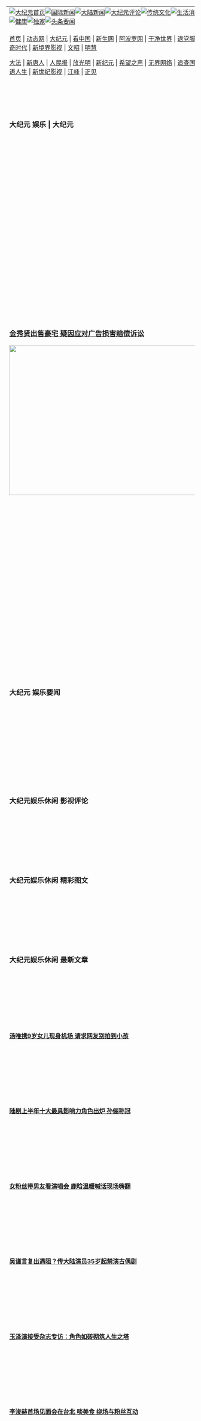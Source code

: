 <a name="1" id="1" target="_blank">&nbsp;</a> <span id="1">&nbsp;</span><table align=center border="0"><tr><td colspan="2" VALIGN=TOP><a href="https://github.com/1992513/djy/blob/master/gb/nf1351518.md#1"><img src="https://raw.githubusercontent.com/1992513/www/master/t/djy/1.jpg" title="大纪元首页" alt="大纪元首页"></a><a href="https://github.com/1992513/djy/blob/master/gb/n24hr.md#1"><img src="https://raw.githubusercontent.com/1992513/www/master/t/djy/3.jpg" title="国际新闻" alt="国际新闻"></a><a href="https://github.com/1992513/djy/blob/master/gb/nsc413.md#1"><img src="https://raw.githubusercontent.com/1992513/www/master/t/djy/4.jpg" title="大陆新闻" alt="大陆新闻"></a><a href="https://github.com/1992513/djy/blob/master/gb/news392.md#1"><img src="https://raw.githubusercontent.com/1992513/www/master/t/djy/5.jpg" title="大纪元评论" alt="大纪元评论"></a><a href="https://github.com/1992513/djy/blob/master/gb/news2007.md#1"><img src="https://raw.githubusercontent.com/1992513/www/master/t/djy/6.jpg" title="传统文化" alt="传统文化"></a><a href="https://github.com/1992513/djy/blob/master/gb/news2008.md#1"><img src="https://raw.githubusercontent.com/1992513/www/master/t/djy/7.jpg" title="生活消费" alt="生活消费"></a><a href="https://github.com/1992513/djy/blob/master/gb/ncyule.md#1"><img src="https://raw.githubusercontent.com/1992513/www/master/t/djy/8.jpg" title="娱乐休闲" alt="娱乐休闲"></a><a href="https://github.com/1992513/djy/blob/master/gb/nsc1002.md#1"><img src="https://raw.githubusercontent.com/1992513/www/master/t/djy/9.jpg" title="健康" alt="健康"></a><a href="https://github.com/1992513/djy/blob/master/gb/nf6092.md#1"><img src="https://raw.githubusercontent.com/1992513/www/master/t/djy/10a.jpg" title="独家" alt="独家"></a><a href="https://github.com/1992513/djy/blob/master/gb/nf4514.md#1"><img src="https://raw.githubusercontent.com/1992513/www/master/t/djy/12a.jpg" title="头条要闻" alt="头条要闻"></a></td></tr><tr><td colspan="2" VALIGN=TOP><p><a href="https://github.com/1992513/www/blob/master/README.md?vvvdrluh#1" target="_blank">首页</a> | <a href="https://d2cj9ah31kn8fl.cloudfront.net/1?sromn" target="_blank">动态网</a> | <a href="https://d348xnvyypk4sr.cloudfront.net/2?lsmfz" target="_blank">大纪元</a> | <a href="https://d3qxeoyqwzrtyq.cloudfront.net/4?msyttzcs" target="_blank">看中国</a> | <a href="https://d1d4q9enzm2lz3.cloudfront.net/pHh5q?dmnascfim" target="_blank">新生网</a> | <a href="https://d2frcdcjb0c6wq.cloudfront.net/tktpt?uvnxpinfu" target="_blank">阿波罗网</a> | <a href="https://d3siwajeg0khti.cloudfront.net/Mjpvu?xjrom" target="_blank">干净世界</a> | <a href="https://dycg1eql8aigr.cloudfront.net/10?exwflo" target="_blank">退党服务</a> | <a href="https://d2zw89wk00y815.cloudfront.net/Rffqf?nzgfuuk" target="_blank">明慧广播</a> | <a href="https://d3siwajeg0khti.cloudfront.net/nw9Vn?grossjdea" target="_blank">传奇时代</a> | <a href="https://d1nu9fv1hhdo43.cloudfront.net/AF9AG?hlaoei" target="_blank">新境界影视</a> | <a href="https://dhw62qyyxrv4n.cloudfront.net/zqMQA?xtfpgga" target="_blank">文昭</a> | <a href="https://d2aqxvnyguf0uq.cloudfront.net/7?eizdcix" target="_blank">明慧</a></p><p><a href="https://d3t1om6knkjnq4.cloudfront.net/9?ihmwn" target="_blank">大法</a> | <a href="https://dhw62qyyxrv4n.cloudfront.net/3?jkhhnf" target="_blank">新唐人</a> | <a href="https://dmt6yqw0je6jw.cloudfront.net/obAhT?vbecuahjx" target="_blank">人民报</a> | <a href="https://d3frzobj0kj0md.cloudfront.net/xXNHu?djmhfz" target="_blank">放光明</a> | <a href="https://d11leod1im7q2u.cloudfront.net/5?qkaedxhzk" target="_blank">新纪元</a> | <a href="https://d377tzsbzf1wvt.cloudfront.net/6?rqnjaz" target="_blank">希望之声</a> | <a href="https://d2csrn8d5ncbve.cloudfront.net/11?uoklymaq" target="_blank">无界网络</a> | <a href="https://dylb6p9h9pzya.cloudfront.net/Pueji?cfygf" target="_blank">追查国际</a> | <a href="https://dh48pl2d5tlkv.cloudfront.net/16?rrtfedknk" target="_blank">明慧之窗</a> | <a href="https://d2cenl0crtmzsc.cloudfront.net/LdvzZ?zhhcs" target="_blank">细语人生</a> | <a href="https://d3qxeoyqwzrtyq.cloudfront.net/fBn3r?wvatuy" target="_blank">新世纪影视</a> | <a href="https://d1eqe8yfgc9j6n.cloudfront.net/PUWMb?sphdhnuol" target="_blank">江峰</a> | <a href="https://d1qf0g0z67vzsk.cloudfront.net/8?siifncdho" target="_blank">正见</a></p></td></tr><tr><td width="626"><h3><p><strong>大纪元  娱乐 | 大纪元</strong></p></h3></td><td VALIGN=TOP rowspan=60><a href="https://d2m67w9vccqyxb.cloudfront.net/video/play/1034.html" target="_blank"><img  src="https://raw.githubusercontent.com/1992513/djy/master/gb/300/gudianwu.jpg" title="神韵古典舞技巧表演" alt="神韵古典舞技巧表演"></a><br><a href="https://d2m67w9vccqyxb.cloudfront.net/video/play/1154.html" target="_blank"><img  src="https://raw.githubusercontent.com/1992513/djy/master/gb/300/9ping.jpg" title="九评共产党" alt="九评共产党"></a><br><a href="https://d2m67w9vccqyxb.cloudfront.net/video/play/1118.html" target="_blank"><img  src="https://raw.githubusercontent.com/1992513/djy/master/gb/300/communism.jpg" title="共产主义终极目的" alt="共产主义终极目的"></a><br><a href="https://d2m67w9vccqyxb.cloudfront.net/video/play/1.html" target="_blank"><img  src="https://raw.githubusercontent.com/1992513/djy/master/gb/300/weihuo.jpg" title="中共的伪火骗局" alt="中共的伪火骗局"></a><br><a href="https://d2m67w9vccqyxb.cloudfront.net/video/play/2.html" target="_blank"><img  src="https://raw.githubusercontent.com/1992513/djy/master/gb/300/changzhi.jpg" title="古今奇观 藏字石" alt="古今奇观 藏字石"></a><br><a href="https://d2m67w9vccqyxb.cloudfront.net/video/play/1044.html" target="_blank"><img  src="https://raw.githubusercontent.com/1992513/djy/master/gb/300/tianan.jpg" title="通往天安门的旅程" alt="通往天安门的旅程"></a><br><a href="https://d2m67w9vccqyxb.cloudfront.net/video/play/49.html" target="_blank"><img  src="https://raw.githubusercontent.com/1992513/djy/master/gb/300/weilai.jpg" title="未来人的神话" alt="未来人的神话"></a><br><a href="https://d2m67w9vccqyxb.cloudfront.net/video/play/1216.html" target="_blank"><img  src="https://raw.githubusercontent.com/1992513/djy/master/gb/300/ji-zy.jpg" title="中共罪恶的活摘" alt="中共罪恶的活摘"></a><br><a href="https://d2m67w9vccqyxb.cloudfront.net/video/play/1080.html" target="_blank"><img  src="https://raw.githubusercontent.com/1992513/djy/master/gb/300/huozhai.jpg" title="铁证如山" alt="铁证如山"></a><br><a href="https://d2m67w9vccqyxb.cloudfront.net/video/play/149.html" target="_blank"><img  src="https://raw.githubusercontent.com/1992513/djy/master/gb/300/4ke.jpg" title="一家四口死于中共暴政" alt="一家四口死于中共暴政"></a><br><a href="https://d2m67w9vccqyxb.cloudfront.net/video/play/150.html" target="_blank"><img  src="https://raw.githubusercontent.com/1992513/djy/master/gb/300/jie-di.jpg" title="─弟妹相继死于中共迫害" alt="─弟妹相继死于中共迫害"></a><br><a href="https://d2m67w9vccqyxb.cloudfront.net/video/play/154.html" target="_blank"><img  src="https://raw.githubusercontent.com/1992513/djy/master/gb/300/ma-sj.jpg" title="她们许多已经被中共迫害至死" alt="她们许多已经被中共迫害至死"></a><br><a href="https://d2m67w9vccqyxb.cloudfront.net/video/play/153.html" target="_blank"><img  src="https://raw.githubusercontent.com/1992513/djy/master/gb/300/shuan-cxl.jpg" title="双城血泪" alt="双城血泪"></a><br><a href="https://d2m67w9vccqyxb.cloudfront.net/video/play/21.html" target="_blank"><img  src="https://raw.githubusercontent.com/1992513/djy/master/gb/300/wu-zbh.jpg" title="震撼人心的无罪辩护" alt="震撼人心的无罪辩护"></a><br><a href="https://d2m67w9vccqyxb.cloudfront.net/video/play/158.html" target="_blank"><img  src="https://raw.githubusercontent.com/1992513/djy/master/gb/300/6c10-720.jpg" title="中共的迫害与掩盖" alt="中共的迫害与掩盖"></a><br><a href="https://d2m67w9vccqyxb.cloudfront.net/video/play/30.html" target="_blank"><img  src="https://raw.githubusercontent.com/1992513/djy/master/gb/300/xian-z.jpg" title="中共官员的选择" alt="中共官员的选择"></a><br><a href="https://d2m67w9vccqyxb.cloudfront.net/video/play/3.html" target="_blank"><img  src="https://raw.githubusercontent.com/1992513/djy/master/gb/300/1400l.jpg" title="剖析中共造假" alt="剖析中共造假"></a><br><a href="https://d2m67w9vccqyxb.cloudfront.net/video/play/1103.html" target="_blank"><img  src="https://raw.githubusercontent.com/1992513/djy/master/gb/300/425.jpg" title="万人上访真相" alt="万人上访真相"></a><br><a href="https://d2m67w9vccqyxb.cloudfront.net/video/play/121.html" target="_blank"><img  src="https://raw.githubusercontent.com/1992513/djy/master/gb/300/qing-h.jpg" title="被中共迫害的清华学子" alt="被中共迫害的清华学子"></a><br><a href="https://d2m67w9vccqyxb.cloudfront.net/video/play/14.html" target="_blank"><img  src="https://raw.githubusercontent.com/1992513/djy/master/gb/300/jian-z513.jpg" title="见证五月十三日" alt="见证五月十三日"></a><br><a href="https://d2m67w9vccqyxb.cloudfront.net/video/play/1096.html" target="_blank"><img  src="https://raw.githubusercontent.com/1992513/djy/master/gb/300/gongfu.jpg" title="功夫 寻道" alt="功夫 寻道"></a><br><a href="https://d2m67w9vccqyxb.cloudfront.net/video/play/1104.html" target="_blank"><img  src="https://raw.githubusercontent.com/1992513/djy/master/gb/300/guangguimian.jpg" title="歌唱家人生奇迹" alt="歌唱家人生奇迹"></a><br><a href="https://d2m67w9vccqyxb.cloudfront.net/video/play/163.html" target="_blank"><img  src="https://raw.githubusercontent.com/1992513/djy/master/gb/300/ming-jjy.jpg" title="名校精英的选择" alt="名校精英的选择"></a><br><a href="https://d2m67w9vccqyxb.cloudfront.net/video/play/18.html" target="_blank"><img  src="https://raw.githubusercontent.com/1992513/djy/master/gb/300/yin-lj.jpg" title="音乐之家的故事" alt="音乐之家的故事"></a><br><a href="https://d2m67w9vccqyxb.cloudfront.net/video/play/33.html" target="_blank"><img  src="https://raw.githubusercontent.com/1992513/djy/master/gb/300/ming-hsf.jpg" title="平凡中的不平凡" alt="平凡中的不平凡"></a><br><a href="https://github.com/1992513/www/blob/master/README.md?dfh#9" target="_blank"><img  src="https://raw.githubusercontent.com/1992513/djy/master/gb/300/yong-h.jpg" title="永恒的见证"  alt="永恒的见证"></a><br><a href="https://github.com/1992513/djy/blob/master/gb/13/9/29/n3974789.md?dfh#1" target="_blank"><img  src="https://raw.githubusercontent.com/1992513/djy/master/gb/300/shang-lnz.jpg" title="善良女子被中共投男牢"  alt="善良女子被中共投男牢"></a><br><a href="https://github.com/1992513/djy/blob/master/gb/16/3/16/n4663449.md?dfh#1" target="_blank"><img  src="https://raw.githubusercontent.com/1992513/djy/master/gb/300/huo-z3.jpg" title="警卫目击中共活摘"  alt="警卫目击中共活摘"></a><br><a href="https://github.com/1992513/djy/blob/master/gb/16/8/7/n8177641.md?dfh#1" target="_blank"><img  src="https://raw.githubusercontent.com/1992513/djy/master/gb/300/huo-z4.jpg" title="证人描述活摘恐怖"  alt="证人描述活摘恐怖"></a><br><a href="https://github.com/1992513/djy/blob/master/gb/10/4/19/n2881569.md?dfh#1" target="_blank"><img  src="https://raw.githubusercontent.com/1992513/djy/master/gb/300/huo-z1.jpg" title="揭开活摘器官黑幕"  alt="揭开活摘器官黑幕"></a><br><a href="https://github.com/1992513/djy/blob/master/gb/10/11/7/n3077476.md?dfh#1" target="_blank"><img  src="https://raw.githubusercontent.com/1992513/djy/master/gb/300/ma-ks.jpg" title="马克思的成魔之路"  alt="马克思的成魔之路"></a><br><a href="https://github.com/1992513/djy/blob/master/gb/18/5/10/n10381511.md?dfh#1" target="_blank"><img  src="https://raw.githubusercontent.com/1992513/djy/master/gb/300/st1.jpg" title="关注三亿人三退"  alt="关注三亿人三退"></a><br><a href="https://github.com/1992513/djy/blob/master/gb/18/3/21/n10237682.md?dfh#1" target="_blank"><img  src="https://raw.githubusercontent.com/1992513/djy/master/gb/300/jie-t.jpg" title="解体中共复兴中华"  alt="解体中共复兴中华"></a><br><a href="https://github.com/1992513/djy/blob/master/gb/9/2/9/n2422991.md?dfh#1" target="_blank"><img  src="https://raw.githubusercontent.com/1992513/djy/master/gb/300/gao-zs.jpg" title="中共迫害良心律师"  alt="中共迫害良心律师"></a><br><a href="https://github.com/1992513/djy/blob/master/gb/18/12/9/n10900044.md?dfh#1" target="_blank"><img  src="https://raw.githubusercontent.com/1992513/djy/master/gb/300/sj1.jpg" title="三百多万人举报江泽民"  alt="三百多万人举报江泽民"></a><br><a href="https://github.com/1992513/djy/blob/master/gb/18/8/28/n10672014.md?dfh#1" target="_blank"><img  src="https://raw.githubusercontent.com/1992513/djy/master/gb/300/sj2.jpg" title="这些官员为何起诉江泽民"  alt="这些官员为何起诉江泽民"></a><br><a href="https://github.com/1992513/djy/blob/master/gb/8/12/18/n2367165.md?dfh#1" target="_blank"><img  src="https://raw.githubusercontent.com/1992513/djy/master/gb/300/liangan.jpg" title="海峡两岸的强烈反差"  alt="海峡两岸的强烈反差"></a><br><a href="https://github.com/1992513/djy/blob/master/gb/15/12/10/n4593139.md?dfh#1" target="_blank"><img  src="https://raw.githubusercontent.com/1992513/djy/master/gb/300/jia-ndzl.jpg" title="加拿大总理的贺信"  alt="加拿大总理的贺信"></a><br><a href="https://github.com/1992513/djy/blob/master/gb/11/6/17/n3289382.md?dfh#1" target="_blank"><img  src="https://raw.githubusercontent.com/1992513/djy/master/gb/300/xiao-wd.jpg" title="探寻真相兼听则明"  alt="探寻真相兼听则明"></a><br><a href="https://github.com/1992513/djy/blob/master/gb/18/10/27/n10812623.md?dfh#1" target="_blank"><img  src="https://raw.githubusercontent.com/1992513/djy/master/gb/300/yindu.jpg" title="印度媒体报道东方"  alt="印度媒体报道东方"></a><br><a href="https://github.com/1992513/djy/blob/master/gb/18/6/9/n10469652.md?dfh#1" target="_blank"><img  src="https://raw.githubusercontent.com/1992513/djy/master/gb/300/xie-j.jpg" title="不一样的海外校园"  alt="不一样的海外校园"></a><br><a href="https://github.com/1992513/djy/blob/master/gb/7/4/5/n1669415.md?dfh#1" target="_blank"><img  src="https://raw.githubusercontent.com/1992513/djy/master/gb/300/li-up.jpg" title="从大师到徒弟的传奇"  alt="从大师到徒弟的传奇"></a><br><a href="https://github.com/1992513/djy/blob/master/gb/17/5/26/n9191512.md?dfh#1" target="_blank"><img  src="https://raw.githubusercontent.com/1992513/djy/master/gb/300/zfl2.jpg" title="亿万人与东方一本奇书"  alt="亿万人与东方一本奇书"></a><br><a href="https://github.com/1992513/djy/blob/master/gb/13/11/27/n4020290.md?dfh#1" target="_blank"><img  src="https://raw.githubusercontent.com/1992513/djy/master/gb/300/zhen-h.jpg" title="大陆见不到的震撼场面"  alt="大陆见不到的震撼场面"></a><br><a href="https://github.com/1992513/djy/blob/master/gb/15/7/17/n4482910.md?dfh#1" target="_blank"><img  src="https://raw.githubusercontent.com/1992513/djy/master/gb/300/dalu-sk.jpg" title="人心向善 大陆当初盛况"  alt="人心向善 大陆当初盛况"></a><br><a href="https://github.com/1992513/djy/blob/master/gb/19/1/5/n10955468.md?dfh#1" target="_blank"><img  src="https://raw.githubusercontent.com/1992513/djy/master/gb/300/zfl1.jpg" title="追寻真理 这书讲什么"  alt="追寻真理 这书讲什么"></a><br><a href="https://github.com/1992513/www/blob/master/README.md?dfh#1" target="_blank"><img  src="https://raw.githubusercontent.com/1992513/djy/master/gb/300/fq1.jpg" title="下载免费翻墙软件"  alt="下载免费翻墙软件"></a><br></td></tr>
<tr><td><h3><a href="https://github.com/1992513/djy/blob/master/gb/25/7/9/n14547949.md#1" target="_blank">金秀贤出售豪宅 疑因应对广告损害赔偿诉讼</a><br></h3><a href="https://github.com/1992513/djy/blob/master/gb/25/7/9/n14547949.md#1" target="_blank"><img width="600" src="https://i.epochtimes.com/assets/uploads/2024/07/id14285374-DSC_6330-600x400.jpg" width="600" height="400" fetchpriority="high" loading="eager"></a></td></tr>
<tr><td><h3><p><strong>大纪元   娱乐要闻</strong></p></h3></td></tr><tr><td><h4>
<tr><td><h3><p><strong>大纪元娱乐休闲  影视评论</strong></p></h3></td></tr>
<tr><td><h3><p><strong>大纪元娱乐休闲  精彩图文</strong></p></h3></td></tr>
</h4></td></tr><tr><td><h3><p><strong>大纪元娱乐休闲  最新文章</strong></p></h3></td></tr>
<tr><td><h4><a href="https://github.com/1992513/djy/blob/master/gb/25/7/8/n14547512.md#1" target="_blank">汤唯携9岁女儿现身机场 请求网友别拍到小孩</a></h4></td></tr>
<tr><td><h4><a href="https://github.com/1992513/djy/blob/master/gb/25/7/8/n14546820.md#1" target="_blank">陆剧上半年十大最具影响力角色出炉 孙俪称冠</a></h4></td></tr>
<tr><td><h4><a href="https://github.com/1992513/djy/blob/master/gb/25/7/7/n14546802.md#1" target="_blank">女粉丝带男友看演唱会 鹿晗温暖喊话现场嗨翻</a></h4></td></tr>
<tr><td><h4><a href="https://github.com/1992513/djy/blob/master/gb/25/7/5/n14545646.md#1" target="_blank">吴谨言复出遇阻？传大陆演员35岁起禁演古偶剧</a></h4></td></tr>
<tr><td><h4><a href="https://github.com/1992513/djy/blob/master/gb/25/7/8/n14547306.md#1" target="_blank">玉泽演接受杂志专访：角色如砖砌筑人生之塔</a></h4></td></tr>
<tr><td><h4><a href="https://github.com/1992513/djy/blob/master/gb/25/7/7/n14546256.md#1" target="_blank">李浚赫首场见面会在台北 啖美食 绕场与粉丝互动</a></h4></td></tr>
<tr><td><h4><a href="https://github.com/1992513/djy/blob/master/gb/25/7/4/n14544269.md#1" target="_blank">赵震雄将出席北影颁奖 盼与台湾共创影像新火花</a></h4></td></tr>
<tr><td><h4><a href="https://github.com/1992513/djy/blob/master/gb/25/7/3/n14544123.md#1" target="_blank">富川影展聚焦李炳宪 亚洲影帝经典再现</a></h4></td></tr>
<tr><td><h4><a href="https://github.com/1992513/djy/blob/master/gb/25/7/9/n14547917.md#1" target="_blank">千黛亚与粉丝的狗亲密互动 网友赞太可爱了</a></h4></td></tr>
<tr><td><h4><a href="https://github.com/1992513/djy/blob/master/gb/25/7/9/n14547795.md#1" target="_blank">《沙丘3》公布英文片名 将采用IMAX拍摄</a></h4></td></tr>
<tr><td><h4><a href="https://github.com/1992513/djy/blob/master/gb/25/7/9/n14547689.md#1" target="_blank">席德妮史威尼对演出《芭比2》角色有兴趣</a></h4></td></tr>
<tr><td><h4><a href="https://github.com/1992513/djy/blob/master/gb/25/7/8/n14547367.md#1" target="_blank">《胶囊3》揭陈明章亲子关系 “黏”度让导演惊讶</a></h4></td></tr>
<tr><td><h4><a href="https://github.com/1992513/djy/blob/master/gb/25/7/9/n14548055.md#1" target="_blank">告五人重回旧地发布新辑 面对网友批评做出回应</a></h4></td></tr>
<tr><td><h4><a href="https://github.com/1992513/djy/blob/master/gb/25/7/9/n14548019.md#1" target="_blank">郁方与夫庆祝19年婚 曝经营关键在于4个字</a></h4></td></tr>
<tr><td><h4><a href="https://github.com/1992513/djy/blob/master/gb/25/7/9/n14547917.md#1" target="_blank">千黛亚与粉丝的狗亲密互动 网友赞太可爱了</a></h4></td></tr>
<tr><td><h4><a href="https://github.com/1992513/djy/blob/master/gb/25/7/9/n14547873.md#1" target="_blank">陶喆56岁生日前夕献礼 推出精装与平装实体专辑</a></h4></td></tr>
<tr><td><h4><a href="https://github.com/1992513/djy/blob/master/gb/25/7/4/n14544911.md#1" target="_blank">《药师少女的独语》第二季影评：机智的宫女在皇宫立功</a></h4></td></tr>
<tr><td><h4><a href="https://github.com/1992513/djy/blob/master/gb/25/7/3/n14544190.md#1" target="_blank">日团Suchmos正式回归发EP 唱新曲献给已故贝斯手</a></h4></td></tr>
<tr><td><h4><a href="https://github.com/1992513/djy/blob/master/gb/25/6/30/n14542097.md#1" target="_blank">《岁月流逝饭菜依旧美味》影评：参与社团创立 让害羞女孩更有光彩</a></h4></td></tr>
<tr><td><h4><a href="https://github.com/1992513/djy/blob/master/gb/25/6/29/n14541460.md#1" target="_blank">《赛马娘：灰发灰姑娘》影评：乡下的明星到首都依然耀眼</a></h4></td></tr>
<tr><td><h4><a href="https://github.com/1992513/djy/blob/master/gb/25/7/9/n14548055.md#1" target="_blank">告五人重回旧地发布新辑 面对网友批评做出回应</a></h4></td></tr>
<tr><td><h4><a href="https://github.com/1992513/djy/blob/master/gb/25/7/9/n14547873.md#1" target="_blank">陶喆56岁生日前夕献礼 推出精装与平装实体专辑</a></h4></td></tr>
<tr><td><h4><a href="https://github.com/1992513/djy/blob/master/gb/25/7/9/n14547736.md#1" target="_blank">茄子蛋消失3年 主唱阿斌单飞回归 将推新单曲</a></h4></td></tr>
<tr><td><h4><a href="https://github.com/1992513/djy/blob/master/gb/25/7/8/n14547082.md#1" target="_blank">黄仲崑开唱全家到齐 夸老婆“唱得比杨林好”</a></h4></td></tr>
<tr><td><h3><p><strong>大纪元娱乐休闲  一周热门</strong></p></h3></td></tr>
<tr><td><h4><a href="https://github.com/1992513/djy/blob/master/gb/25/7/5/n14545646.md#1" target="_blank">吴谨言复出遇阻？传大陆演员35岁起禁演古偶剧</a></h4></td></tr>
<tr><td><h4><a href="https://github.com/1992513/djy/blob/master/gb/25/7/5/n14545591.md#1" target="_blank">杨幂上台不慎踩裙?跌倒 临场反应令人惊叹</a></h4></td></tr>
<tr><td><h4><a href="https://github.com/1992513/djy/blob/master/gb/25/7/8/n14546820.md#1" target="_blank">陆剧上半年十大最具影响力角色出炉 孙俪称冠</a></h4></td></tr>
<tr><td><h4><a href="https://github.com/1992513/djy/blob/master/gb/25/7/3/n14544376.md#1" target="_blank">章子怡《酱园弄》上映 9岁女儿客串不怯场</a></h4></td></tr>
<tr><td><h4><a href="https://github.com/1992513/djy/blob/master/gb/25/7/5/n14545630.md#1" target="_blank">陈思诚新片票房惨淡 上映首日9小时仅卖395万</a></h4></td></tr>
<tr><td><h4><a href="https://github.com/1992513/djy/blob/master/gb/25/7/3/n14543822.md#1" target="_blank">《蜘蛛人4》传主角与“制裁者”联手对付浩克</a></h4></td></tr>
<tr><td><h4><a href="https://github.com/1992513/djy/blob/master/gb/25/7/8/n14547512.md#1" target="_blank">汤唯携9岁女儿现身机场 请求网友别拍到小孩</a></h4></td></tr>
<tr><td><h4><a href="https://github.com/1992513/djy/blob/master/gb/25/7/6/n14545834.md#1" target="_blank">宾客到访被没收手机 克隆尼夫妇竭力护隐私</a></h4></td></tr>
<tr><td><h4><a href="https://github.com/1992513/djy/blob/master/gb/25/7/7/n14546802.md#1" target="_blank">女粉丝带男友看演唱会 鹿晗温暖喊话现场嗨翻</a></h4></td></tr>
<tr><td><h4><a href="https://github.com/1992513/djy/blob/master/gb/25/7/3/n14544400.md#1" target="_blank">好莱坞男星麦可·麦德森骤逝 享寿67岁</a></h4></td></tr>
<tr><td><h3><a href="https://github.com/1992513/djy/blob/master/gb/ncyule.md#1">上一页</a>&nbsp;&nbsp;1 &nbsp;&nbsp;<a href="https://github.com/1992513/djy/blob/master/gb/ncyule_2.md#1">2</a>&nbsp;&nbsp;<a href="https://github.com/1992513/djy/blob/master/gb/ncyule_3.md#1">3</a>&nbsp;&nbsp;<a href="https://github.com/1992513/djy/blob/master/gb/ncyule_4.md#1">4</a>&nbsp;&nbsp;<a href="https://github.com/1992513/djy/blob/master/gb/ncyule_5.md#1">5</a>&nbsp;&nbsp;<a href="https://github.com/1992513/djy/blob/master/gb/ncyule_6.md#1">6</a>&nbsp;&nbsp;<a href="https://github.com/1992513/djy/blob/master/gb/ncyule_7.md#1">7</a>&nbsp;&nbsp;<a href="https://github.com/1992513/djy/blob/master/gb/ncyule_8.md#1">8</a>&nbsp;&nbsp;<a href="https://github.com/1992513/djy/blob/master/gb/ncyule_9.md#1">9</a>&nbsp;&nbsp;<a href="https://github.com/1992513/djy/blob/master/gb/ncyule_10.md#1">10</a>&nbsp;&nbsp;<a href="https://github.com/1992513/djy/blob/master/gb/ncyule_2.md#1">下一页</a></h3></td></tr>
</table><div align="center"><h4>手机上长按并复制下列链接或二维码分享本文章：</h4>https://github.com/1992513/djy/blob/master/gb/ncyule.md#1<br><a href="https://github.com/1992513/djy/blob/master/gb/ncyule.md#1"><img src="https://quickchart.io/qr?size=256&text=https://github.com/1992513/djy/blob/master/gb/ncyule.md%231" title="分享本文章"></a><br>原文地址： <a href="https://www.epochtimes.com/gb/ncyule.htm">https://www.epochtimes.com/gb/ncyule.htm</a>    （国内需<a href="https://github.com/1992513/www/blob/master/README.md#8">下载翻墙软件</a>才能访问）</div>

